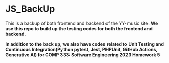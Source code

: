# JS_BackUp

This is a backup of both frontend and backend of the YY-music site. **We use this repo to build up the testing codes for both the frontend and backend.**

**In addition to the back up, we also have codes related to Unit Testing and Continuous Integration(Python pytest, Jest, PHPUnit, GitHub Actions, Generative AI) for COMP 333: Software Engineering 2023
Homework 5**
